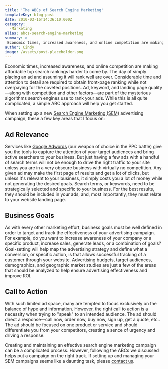 ```yaml
---
title: 'The ABCs of Search Engine Marketing'
templateKey: blog-post
date: 2010-03-16T14:36:10.000Z
category: 
  -Marketing
alias: abcs-search-engine-marketing
summary: > 
 Economic times, increased awareness, and online competition are making affordable top search rankings harder to come by. The day of simply placing an ad and assuming it will rank well are over. Considerable time and attention to detail are required to obtain front-page ranking while not overpaying for the coveted positions.  Ad, keyword, and landing page quality—along with competition and other factors—are part of the mysterious algorithms search engines use to rank your ads. While this is all quite complicated, a simple ABC approach will help you get started.
author: Cindy
image: /assets/post-placeholder.png
---
```


Economic times, increased awareness, and online competition are making affordable top search rankings harder to come by. The day of simply placing an ad and assuming it will rank well are over. Considerable time and attention to detail are required to obtain front-page ranking while not overpaying for the coveted positions. Ad, keyword, and landing page quality—along with competition and other factors—are part of the mysterious algorithms search engines use to rank your ads. While this is all quite complicated, a simple ABC approach will help you get started.

When setting up a new [Search Engine Marketing (SEM)](/2009/10/28/seo-and-sem-decoded) advertising campaign, these a few key areas that I focus on:

Ad Relevance
------------

Services like [Google Adwords](http://adwords.google.com/support/aw/bin/answer.py?hl=en&answer=6084) (our weapon of choice in the PPC battle) give you the tools to capture the attention of your target audiences and bring active searchers to your business. But just having a few ads with a handful of search terms will not be enough to drive the right traffic to your site unless you are in a very obscure business with virtually no competition. Any given ad may make the first page of results and get a lot of clicks, but unless it's relevant to your business, it simply costs you a lot of money while not generating the desired goals. Search terms, or keywords, need to be strategically selected and specific to your business. For the best results, they should be included in your ads, and, most importantly, they must relate to your website landing page.

Business Goals
--------------

As with every other marketing effort, business goals must be well defined in order to target and track the effectiveness of your advertising campaign. For example, do you want to increase awareness of your company or a specific product, increase sales, generate leads, or a combination of goals? Goal-setting will help map the advertising strategy and define what a conversion, or specific action, is that allows successful tracking of a customer through your website. Advertising budgets, target audiences, demographics, and geographic market studies are just a few of the areas that should be analyzed to help ensure advertising effectiveness and improve ROI.

Call to Action
--------------

With such limited ad space, many are tempted to focus exclusively on the balance of hype and information. However, the right call to action is a necessity when trying to "speak" to an intended audience. The ad should direct a response—call now, order now, buy now, sign up, get a quote, etc.. The ad should be focused on one product or service and should differentiate you from your competitors, creating a sence of urgency and driving a response.

Creating and maintaining an effective search engine marketing campaign can be a complicated process. However, following the ABCs we discussed helps put a campaign on the right track. If setting up and managing your SEM campaigns seems like a daunting task, please [contact us](/contact).